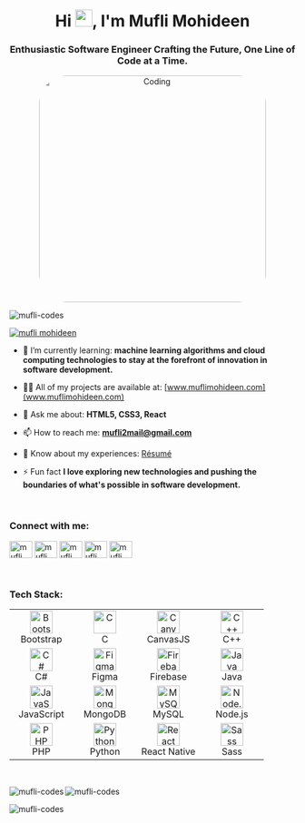 <h1 align="center">Hi <img src="https://raw.githubusercontent.com/blackcater/blackcater/main/images/Hi.gif" width="30px">, I'm Mufli Mohideen</h1>
<h3 align="center">Enthusiastic Software Engineer Crafting the Future, One Line of Code at a Time.</h3>
<p align="center">
<img src="https://cdna.artstation.com/p/assets/images/images/028/102/058/original/pixel-jeff-matrix-s.gif?1593487263" alt="Coding" width="400px" style="border-radius:50px">
</p>



<p align="left"> <img src="https://komarev.com/ghpvc/?username=mufli-codes&label=Profile%20views&color=0e75b6&style=flat" alt="mufli-codes" /> </p>

<p align="left"> <a href="https://twitter.com/MohideenMu69374" target="blank"><img src="https://img.shields.io/twitter/follow/mufli mohideen?logo=twitter&style=for-the-badge" alt="mufli mohideen" /></a> </p>

- 🌱 I’m currently learning: **machine learning algorithms and cloud computing technologies to stay at the forefront of innovation in software development.**

- 👨‍💻 All of my projects are available at: [www.muflimohideen.com](www.muflimohideen.com)

- 💬 Ask me about: **HTML5, CSS3, React**

- 📫 How to reach me: **mufli2mail@gmail.com**

- 📄 Know about my experiences: <a href="https://drive.google.com/file/d/1ZJQOeJ19HnoXptxiAa877DARMHzfCgxc/view?usp=sharing">Résumé</a>

- ⚡ Fun fact **I love exploring new technologies and pushing the boundaries of what's possible in software development.**
<br>
<h3 align="left">Connect with me:</h3>
<p align="left">
<a href="https://dev.to/mufli_mohideen" target="_blank"><img align="center" src="https://raw.githubusercontent.com/rahuldkjain/github-profile-readme-generator/master/src/images/icons/Social/devto.svg" alt="mufli mohideen" height="30" width="40" /></a>
<a href="https://twitter.com/MohideenMu69374" target="_blank"><img align="center" src="https://raw.githubusercontent.com/rahuldkjain/github-profile-readme-generator/master/src/images/icons/Social/twitter.svg" alt="mufli mohideen" height="30" width="40" /></a>
<a href="https://www.linkedin.com/in/mufli-mohideen-599572242/" target="_blank"><img align="center" src="https://raw.githubusercontent.com/rahuldkjain/github-profile-readme-generator/master/src/images/icons/Social/linked-in-alt.svg" alt="mufli mohideen" height="30" width="40" /></a>
<a href="https://www.hackerrank.com/profile/mufli2mail" target="_blank"><img align="center" src="https://raw.githubusercontent.com/rahuldkjain/github-profile-readme-generator/master/src/images/icons/Social/hackerrank.svg" alt="mufli mohideen" height="30" width="40" /></a>
<a href="https://leetcode.com/u/Mufli_/" target="blank"><img align="center" src="https://raw.githubusercontent.com/rahuldkjain/github-profile-readme-generator/master/src/images/icons/Social/leet-code.svg" alt="mufli mohideen" height="30" width="40" /></a>
</p>

<br>
<h3 align="left">Tech Stack:</h3>

<table>
  <tr>
    <td align="center" width="96"> 
      <a href="https://getbootstrap.com" target="_blank" rel="noreferrer">
        <img src="https://cdn.jsdelivr.net/gh/devicons/devicon/icons/bootstrap/bootstrap-original.svg" width="40" height="40" alt="Bootstrap"/>
      </a>
      <br>Bootstrap
    </td>
    <td align="center" width="96"> 
      <a href="https://www.cprogramming.com/" target="_blank" rel="noreferrer">
        <img src="https://cdn.jsdelivr.net/gh/devicons/devicon/icons/c/c-original.svg" width="40" height="40" alt="C"/>
      </a>
      <br>C
    </td>
    <td align="center" width="96"> 
      <a href="https://canvasjs.com" target="_blank" rel="noreferrer">
        <img src="https://cdn.jsdelivr.net/gh/Hardik0307/Hardik0307@master/assets/canvasjs-charts.svg" width="40" height="40" alt="CanvasJS"/>
      </a>
      <br>CanvasJS
    </td>
    <td align="center" width="96">
      <a href="https://www.w3schools.com/cpp/" target="_blank" rel="noreferrer">
        <img src="https://cdn.jsdelivr.net/gh/devicons/devicon/icons/cplusplus/cplusplus-original.svg" width="40" height="40" alt="C++"/>
      </a>
      <br>C++
    </td>
  </tr>
  <tr>
    <td align="center" width="96">
      <a href="https://www.w3schools.com/cs/" target="_blank" rel="noreferrer">
        <img src="https://cdn.jsdelivr.net/gh/devicons/devicon/icons/csharp/csharp-original.svg" width="40" height="40" alt="C#"/>
      </a>
      <br>C#
    </td>
    <td align="center" width="96">
      <a href="https://www.figma.com/" target="_blank" rel="noreferrer">
        <img src="https://cdn.jsdelivr.net/gh/devicons/devicon/icons/figma/figma-original.svg" width="40" height="40" alt="Figma"/>
      </a>
      <br>Figma
    </td>
    <td align="center" width="96">
      <a href="https://firebase.google.com/" target="_blank" rel="noreferrer">
        <img src="https://cdn.jsdelivr.net/gh/devicons/devicon/icons/firebase/firebase-plain.svg" width="40" height="40" alt="Firebase"/>
      </a>
      <br>Firebase
    </td>
    <td align="center" width="96">
      <a href="https://www.java.com" target="_blank" rel="noreferrer">
        <img src="https://cdn.jsdelivr.net/gh/devicons/devicon/icons/java/java-original.svg" width="40" height="40" alt="Java"/>
      </a>
      <br>Java
    </td>
  </tr>
  <tr>
    <td align="center" width="96">
      <a href="https://developer.mozilla.org/en-US/docs/Web/JavaScript" target="_blank" rel="noreferrer">
        <img src="https://cdn.jsdelivr.net/gh/devicons/devicon/icons/javascript/javascript-original.svg" width="40" height="40" alt="JavaScript"/>
      </a>
      <br>JavaScript
    </td>
    <td align="center" width="96">
      <a href="https://www.mongodb.com/" target="_blank" rel="noreferrer">
        <img src="https://cdn.jsdelivr.net/gh/devicons/devicon/icons/mongodb/mongodb-original.svg" width="40" height="40" alt="MongoDB"/>
      </a>
      <br>MongoDB
    </td>
    <td align="center" width="96">
      <a href="https://www.mysql.com/" target="_blank" rel="noreferrer">
        <img src="https://cdn.jsdelivr.net/gh/devicons/devicon/icons/mysql/mysql-original.svg" width="40" height="40" alt="MySQL"/>
      </a>
      <br>MySQL
    </td>
    <td align="center" width="96">
      <a href="https://nodejs.org" target="_blank" rel="noreferrer">
        <img src="https://cdn.jsdelivr.net/gh/devicons/devicon/icons/nodejs/nodejs-original.svg" width="40" height="40" alt="Node.js"/>
      </a>
      <br>Node.js
    </td>
  </tr>
  <tr>
    <td align="center" width="96">
      <a href="https://www.php.net" target="_blank" rel="noreferrer">
        <img src="https://cdn.jsdelivr.net/gh/devicons/devicon/icons/php/php-original.svg" width="40" height="40" alt="PHP"/>
      </a>
      <br>PHP
    </td>
    <td align="center" width="96">
      <a href="https://www.python.org" target="_blank" rel="noreferrer">
        <img src="https://cdn.jsdelivr.net/gh/devicons/devicon/icons/python/python-original.svg" width="40" height="40" alt="Python"/>
      </a>
      <br>Python
    </td>
    <td align="center" width="96">
      <a href="https://reactnative.dev/" target="_blank" rel="noreferrer">
        <img src="https://reactnative.dev/img/header_logo.svg" width="40" height="40" alt="React Native"/>
      </a>
      <br>React Native
    </td>
    <td align="center" width="96">
      <a href="https://sass-lang.com" target="_blank" rel="noreferrer">
        <img src="https://cdn.jsdelivr.net/gh/devicons/devicon/icons/sass/sass-original.svg" width="40" height="40" alt="Sass"/>
      </a>
      <br>Sass
    </td>
  </tr>
</table>

<br>

<p><img align="left" src="https://github-readme-stats.vercel.app/api/top-langs?username=mufli-Mohideen&show_icons=true&locale=en&layout=compact" alt="mufli-codes" />
<img align="center" src="https://github-readme-stats.vercel.app/api?username=mufli-Mohideen&show_icons=true&locale=en" alt="mufli-codes" /></p>

<p><img align="center" src="https://github-readme-streak-stats.herokuapp.com/?user=mufli-Mohideen&" alt="mufli-codes" /></p>
